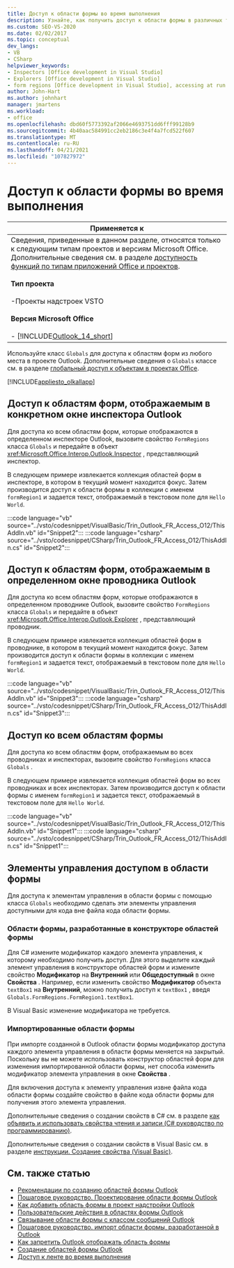 ```yaml
---
title: Доступ к области формы во время выполнения
description: Узнайте, как получить доступ к области формы в различных типах проектов и версиях Microsoft Office во время выполнения.
ms.custom: SEO-VS-2020
ms.date: 02/02/2017
ms.topic: conceptual
dev_langs:
- VB
- CSharp
helpviewer_keywords:
- Inspectors [Office development in Visual Studio]
- Explorers [Office development in Visual Studio]
- form regions [Office development in Visual Studio], accessing at run time
author: John-Hart
ms.author: johnhart
manager: jmartens
ms.workload:
- office
ms.openlocfilehash: dbd60f5773392af2066e4693751dd6fff99128b9
ms.sourcegitcommit: 4b40aac584991cc2eb2186c3e4f4a7fcd522f607
ms.translationtype: MT
ms.contentlocale: ru-RU
ms.lasthandoff: 04/21/2021
ms.locfileid: "107827972"
---
```

# <a name="access-a-form-region-at-run-time"></a>Доступ к области формы во время выполнения

|Применяется к|
|----------------|
|Сведения, приведенные в данном разделе, относятся только к следующим типам проектов и версиям Microsoft Office. Дополнительные сведения см. в разделе [доступность функций по типам приложений Office и проектов](../vsto/features-available-by-office-application-and-project-type.md).<br /><br /> **Тип проекта**<br /><br /> -Проекты надстроек VSTO<br /><br /> **Версия Microsoft Office**<br /><br /> -   [!INCLUDE[Outlook_14_short](../vsto/includes/outlook-14-short-md.md)]|

 Используйте класс `Globals` для доступа к областям форм из любого места в проекте Outlook. Дополнительные сведения о `Globals` классе см. в разделе [глобальный доступ к объектам в проектах Office](../vsto/global-access-to-objects-in-office-projects.md).

 [!INCLUDE[appliesto_olkallapp](../vsto/includes/appliesto-olkallapp-md.md)]

## <a name="access-form-regions-that-appear-in-a-specific-outlook-inspector-window"></a>Доступ к областям форм, отображаемым в конкретном окне инспектора Outlook
 Для доступа ко всем областям форм, которые отображаются в определенном инспекторе Outlook, вызовите свойство `FormRegions` класса `Globals` и передайте в объект <xref:Microsoft.Office.Interop.Outlook.Inspector> , представляющий инспектор.

 В следующем примере извлекается коллекция областей форм в инспекторе, в котором в текущий момент находится фокус. Затем производится доступ к области формы в коллекции с именем `formRegion1` и задается текст, отображаемый в текстовом поле для `Hello World`.

 :::code language="vb" source="../vsto/codesnippet/VisualBasic/Trin_Outlook_FR_Access_O12/ThisAddIn.vb" id="Snippet2":::
 :::code language="csharp" source="../vsto/codesnippet/CSharp/Trin_Outlook_FR_Access_O12/ThisAddIn.cs" id="Snippet2":::

## <a name="access-form-regions-that-appear-in-a-specific-outlook-explorer-window"></a>Доступ к областям форм, отображаемым в определенном окне проводника Outlook
 Для доступа ко всем областям форм, которые отображаются в определенном проводнике Outlook, вызовите свойство `FormRegions` класса `Globals` и передайте в объект <xref:Microsoft.Office.Interop.Outlook.Explorer> , представляющий проводник.

 В следующем примере извлекается коллекция областей форм в проводнике, в котором в текущий момент находится фокус. Затем производится доступ к области формы в коллекции с именем `formRegion1` и задается текст, отображаемый в текстовом поле для `Hello World`.

 :::code language="vb" source="../vsto/codesnippet/VisualBasic/Trin_Outlook_FR_Access_O12/ThisAddIn.vb" id="Snippet3":::
 :::code language="csharp" source="../vsto/codesnippet/CSharp/Trin_Outlook_FR_Access_O12/ThisAddIn.cs" id="Snippet3":::

## <a name="access-all-form-regions"></a>Доступ ко всем областям формы
 Для доступа ко всем областям форм, отображаемым во всех проводниках и инспекторах, вызовите свойство `FormRegions` класса `Globals` .

 В следующем примере извлекается коллекция областей форм во всех проводниках и всех инспекторах. Затем производится доступ к области формы с именем `formRegion1` и задается текст, отображаемый в текстовом поле для `Hello World`.

 :::code language="vb" source="../vsto/codesnippet/VisualBasic/Trin_Outlook_FR_Access_O12/ThisAddIn.vb" id="Snippet1":::
 :::code language="csharp" source="../vsto/codesnippet/CSharp/Trin_Outlook_FR_Access_O12/ThisAddIn.cs" id="Snippet1":::

## <a name="access-controls-on-a-form-region"></a>Элементы управления доступом в области формы
 Для доступа к элементам управления в области формы с помощью класса `Globals` необходимо сделать эти элементы управления доступными для кода вне файла кода области формы.

### <a name="form-regions-designed-in-the-form-region-designer"></a>Области формы, разработанные в конструкторе областей формы
 Для C# измените модификатор каждого элемента управления, к которому необходимо получить доступ. Для этого выделите каждый элемент управления в конструкторе областей форм и измените свойство **Модификатор** на **Внутренний** или **Общедоступный** в окне **Свойства** . Например, если изменить свойство **Модификатор** объекта `textBox1` на **Внутренний**, можно получить доступ к `textBox1` , введя `Globals.FormRegions.FormRegion1.textBox1`.

 В Visual Basic изменение модификатора не требуется.

### <a name="imported-form-regions"></a>Импортированные области формы
 При импорте созданной в Outlook области формы модификатор доступа каждого элемента управления в области формы меняется на закрытый. Поскольку вы не можете использовать конструктор областей форм для изменения импортированной области формы, нет способа изменить модификатор элемента управления в окне **Свойства** .

 Для включения доступа к элементу управления извне файла кода области формы создайте свойство в файле кода области формы для получения этого элемента управления.

 Дополнительные сведения о создании свойств в C# см. в разделе [как объявить и использовать свойства чтения и записи &#40;C&#35; руководство по программированию&#41;](/dotnet/csharp/programming-guide/classes-and-structs/how-to-declare-and-use-read-write-properties).

 Дополнительные сведения о создании свойств в Visual Basic см. в разделе [инструкции. Создание свойства (Visual Basic)](/dotnet/visual-basic/programming-guide/language-features/procedures/how-to-create-a-property).

## <a name="see-also"></a>См. также статью
- [Рекомендации по созданию областей формы Outlook](../vsto/guidelines-for-creating-outlook-form-regions.md)
- [Пошаговое руководство. Проектирование области формы Outlook](../vsto/walkthrough-designing-an-outlook-form-region.md)
- [Как добавить область формы в проект надстройки Outlook](../vsto/how-to-add-a-form-region-to-an-outlook-add-in-project.md)
- [Пользовательские действия в областях формы Outlook](../vsto/custom-actions-in-outlook-form-regions.md)
- [Связывание области формы с классом сообщений Outlook](../vsto/associating-a-form-region-with-an-outlook-message-class.md)
- [Пошаговое руководство. импорт области формы, разработанной в Outlook](../vsto/walkthrough-importing-a-form-region-that-is-designed-in-outlook.md)
- [Как запретить Outlook отображать область формы](../vsto/how-to-prevent-outlook-from-displaying-a-form-region.md)
- [Создание областей формы Outlook](../vsto/creating-outlook-form-regions.md)
- [Доступ к ленте во время выполнения](../vsto/accessing-the-ribbon-at-run-time.md)
